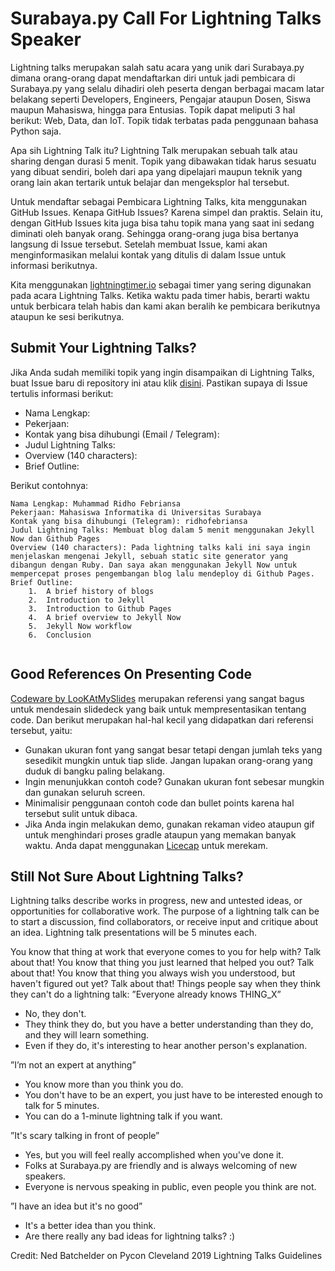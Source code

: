 # Surabaya.py Call For Lightning Talks Speaker

Lightning talks merupakan salah satu acara yang unik dari Surabaya.py dimana orang-orang dapat mendaftarkan diri untuk jadi pembicara di Surabaya.py yang selalu dihadiri oleh peserta dengan berbagai macam latar belakang seperti Developers, Engineers, Pengajar ataupun Dosen, Siswa maupun Mahasiswa, hingga para Entusias. Topik dapat meliputi 3 hal berikut: Web, Data, dan IoT. Topik tidak terbatas pada penggunaan bahasa Python saja.

Apa sih Lightning Talk itu? Lightning Talk merupakan sebuah talk atau sharing dengan durasi 5 menit. Topik yang dibawakan tidak harus sesuatu yang dibuat sendiri, boleh dari apa yang dipelajari maupun teknik yang orang lain akan tertarik untuk belajar dan mengeksplor hal tersebut.

Untuk mendaftar sebagai Pembicara Lightning Talks, kita menggunakan GitHub Issues. Kenapa GitHub Issues? Karena simpel dan praktis. Selain itu, dengan GitHub Issues kita juga bisa tahu topik mana yang saat ini sedang diminati oleh banyak orang. Sehingga orang-orang juga bisa bertanya langsung di Issue tersebut. Setelah membuat Issue, kami akan menginformasikan melalui kontak yang ditulis di dalam Issue untuk informasi berikutnya.

Kita menggunakan [lightningtimer.io](http://lightningtimer.io/) sebagai timer yang sering digunakan pada acara Lightning Talks. Ketika waktu pada timer habis, berarti waktu untuk berbicara telah habis dan kami akan beralih ke pembicara berikutnya ataupun ke sesi berikutnya.

## Submit Your Lightning Talks?

Jika Anda sudah memiliki topik yang ingin disampaikan di Lightning Talks, buat Issue baru di repository ini atau klik [disini](https://github.com/surabaya-py/talks/issues/new?assignees=&labels=Lightning+Talk&template=lightning-talk.md&title=). Pastikan supaya di Issue tertulis informasi berikut:

*   Nama Lengkap: 
*   Pekerjaan: 
*   Kontak yang bisa dihubungi (Email / Telegram): 
*   Judul Lightning Talks: 
*   Overview (140 characters): 
*   Brief Outline: 

Berikut contohnya:

```
Nama Lengkap: Muhammad Ridho Febriansa
Pekerjaan: Mahasiswa Informatika di Universitas Surabaya 
Kontak yang bisa dihubungi (Telegram): ridhofebriansa
Judul Lightning Talks: Membuat blog dalam 5 menit menggunakan Jekyll Now dan Github Pages
Overview (140 characters): Pada lightning talks kali ini saya ingin menjelaskan mengenai Jekyll, sebuah static site generator yang dibangun dengan Ruby. Dan saya akan menggunakan Jekyll Now untuk mempercepat proses pengembangan blog lalu mendeploy di Github Pages.
Brief Outline: 
    1.  A brief history of blogs
    2.  Introduction to Jekyll
    3.  Introduction to Github Pages
    4.  A brief overview to Jekyll Now
    5.  Jekyll Now workflow
    6.  Conclusion
        
```

## Good References On Presenting Code

[Codeware by LooKAtMySlides](https://www.slideshare.net/LookAtMySlides/codeware) merupakan referensi yang sangat bagus untuk mendesain slidedeck yang baik untuk mempresentasikan tentang code. Dan berikut merupakan hal-hal kecil yang didapatkan dari referensi tersebut, yaitu:
*   Gunakan ukuran font yang sangat besar tetapi dengan jumlah teks yang sesedikit mungkin untuk tiap slide. Jangan lupakan orang-orang yang duduk di bangku paling belakang.
*   Ingin menunjukkan contoh code? Gunakan ukuran font sebesar mungkin dan gunakan seluruh screen.
*   Minimalisir penggunaan contoh code dan bullet points karena hal tersebut sulit untuk dibaca.
*   Jika Anda ingin melakukan demo, gunakan rekaman video ataupun gif untuk menghindari proses gradle ataupun yang memakan banyak waktu. Anda dapat menggunakan [Licecap](https://www.cockos.com/licecap/) untuk merekam.

## Still Not Sure About Lightning Talks?

Lightning talks describe works in progress, new and untested ideas, or opportunities for collaborative work. The purpose of a lightning talk can be to start a discussion, find collaborators, or receive input and critique about an idea. Lightning talk presentations will be 5 minutes each.

You know that thing at work that everyone comes to you for help with? Talk about that!
You know that thing you just learned that helped you out? Talk about that!
You know that thing you always wish you understood, but haven't figured out yet? Talk about that!
Things people say when they think they can't do a lightning talk:
”Everyone already knows THING_X”

*   No, they don't.
*   They think they do, but you have a better understanding than they do, and they will learn something.
*   Even if they do, it's interesting to hear another person's explanation.

”I’m not an expert at anything”

*   You know more than you think you do.
*   You don't have to be an expert, you just have to be interested enough to talk for 5 minutes.
*   You can do a 1-minute lightning talk if you want.

”It's scary talking in front of people”

*   Yes, but you will feel really accomplished when you've done it.
*   Folks at Surabaya.py are friendly and is always welcoming of new speakers.
*   Everyone is nervous speaking in public, even people you think are not.

”I have an idea but it's no good”

*   It's a better idea than you think.
*   Are there really any bad ideas for lightning talks? :)

Credit: Ned Batchelder on Pycon Cleveland 2019 Lightning Talks Guidelines
